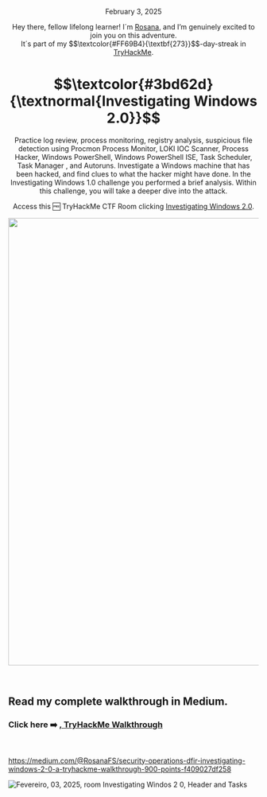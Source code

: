 <p align="center">February 3, 2025</p>
<p align="center">Hey there, fellow lifelong learner! I´m <a href="https://www.linkedin.com/in/rosanafssantos/">Rosana</a>, and I’m genuinely excited to join you on this adventure.<br>
It´s part of my $$\textcolor{#FF69B4}{\textbf{273}}$$-day-streak in  <a href="https://tryhackme.com">TryHackMe</a>.</p>

<h1 align="center">
  $$\textcolor{#3bd62d}{\textnormal{Investigating Windows 2.0}}$$
</h1>
<p align="center">Practice log review, process monitoring, registry analysis, suspicious file detection using Procmon Process Monitor, LOKI IOC Scanner, Process Hacker, Windows PowerShell, Windows PowerShell ISE, Task Scheduler, Task Manager , and Autoruns. Investigate a Windows machine that has been hacked, and find clues to what the hacker might have done. In the Investigating Windows 1.0 challenge you performed a brief analysis. Within this challenge, you will take a deeper dive into the attack.</p>
<p align="center">Access this 🆓 TryHackMe CTF Room clicking <a href="https://tryhackme.com/room/investigatingwindows2">Investigating Windows 2.0</a>.</p>
                                                              
<p align="center">
  <img width="900px" src="https://github.com/user-attachments/assets/6ff28d33-07b5-4136-b57f-d3e138f5dc31">
</p>

<br>

<h2>Read my complete walkthrough in Medium.</h2>

<h3 align="left"> Click here ➡️  <a href="https://medium.com/@RosanaFS/security-operations-dfir-investigating-windows-2-0-a-tryhackme-walkthrough-900-points-f409027df258"</a>, TryHackMe Walkthrough</h3>


<br>

https://medium.com/@RosanaFS/security-operations-dfir-investigating-windows-2-0-a-tryhackme-walkthrough-900-points-f409027df258


![Fevereiro, 03, 2025,     room    Investigating Windos 2 0,  Header and Tasks](https://github.com/user-attachments/assets/9cb5c80b-95ca-4c2f-afec-f6104907415a)
